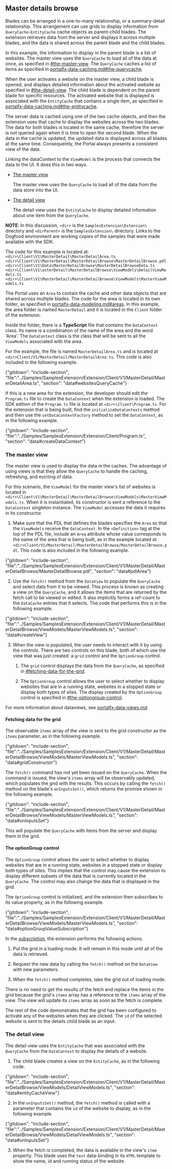 
## Master details browse 

Blades can be arranged in a one-to-many relationship, or a summary-detail relationship.  This arrangement can use grids to display information from `QueryCache`-`EntityCache` cache objects as parent-child blades.  The extension retrieves data from the server and displays it across multiple blades, and the data is shared across the parent blade and the child blades.

In this example, the information to display in the parent blade is a list of websites. The master view uses the `QueryCache` to load all of the data at once, as  specified in [#the-master-view](#the-master-view). The `QueryCache` caches a list of items as specified in [portalfx-data-caching.md#the-querycache](portalfx-data-caching.md#the-querycache). 

When the user activates a website on the master view, a child blade is opened, and displays detailed information about the activated website as specified in [#the-detail-view](#the-detail-view). The child blade is dependent on the parent blade for specific resources. The activated website that is displayed is associated with the `EntityCache` that contains a single item, as specified in [portalfx-data-caching.md#the-entitycache](portalfx-data-caching.md#the-entitycache).

The server data is cached using one of the two cache objects, and then the extension uses that cache to display the websites across the two blades. The data for both blades is located in the same cache, therefore the server is not queried again when it is time to open the second blade. When the data in the cache is updated, the  updated data is displayed across all blades at the same time. Consequently, the Portal always presents a consistent view of the data.

Linking the dataContext to the `ViewModel` is the process that connects the data to the UI. It does this in two ways.

* [The master view](#the-master-view)

    The master view uses the `QueryCache` to load all of the data from the data store into the UI. 

* [The detail view](#the-detail-view)

    The detail view uses the `EntityCache` to display detailed information about one item from the `QueryCache`.

**NOTE**: In this discussion, `<dir>` is the `SamplesExtension\Extension\` directory and  `<dirParent>`  is the `SamplesExtension\` directory. Links to the Dogfood environment are working copies of the samples that were made available with the SDK. 
     
The code for this example is located at:
`<dir>\Client\V1\MasterDetail\MasterDetailArea.ts`
`<dir>\Client\V1\MasterDetail\MasterDetailBrowse\MasterDetailBrowse.pdl`
`<dir>\Client\V1\Data\MasterDetailBrowse\MasterDetailBrowseData.ts`
`<dir>\Client\V1\asterDetail\MasterDetailBrowse\ViewModels\DetailViewModels.ts`
`<dir>\Client\V1\MasterDetail\MasterDetailBrowse\ViewModels\MasterViewModels.ts`

The Portal uses an `Area` to contain the cache and other data objects that are shared across multiple blades. The code for the area is located in its own folder, as specified in [portalfx-data-modeling.md#areas](portalfx-data-modeling.md#areas). In this example, the area folder is named `MasterDetail` and it is located in the `Client` folder of the extension.

Inside the folder, there is a **TypeScript** file that contains the `DataContext` class. Its name is a combination of the name of the area and the word 'Area'. The `DataContext` class is the class that will be sent to all the `ViewModels` associated with the area.

For the example, the file is named `MasterDetailArea.ts` and is located at `<dir>Client/V1/MasterDetail/MasterDetailArea.ts`. This code is also included in the following example.
<!-- TODO:  Determine whether this is the sample that is causing the npm run docs build to blow up. -->

{"gitdown": "include-section", "file":"../Samples/SamplesExtension/Extension/Client/V1/MasterDetail/MasterDetailArea.ts", "section": "data#websitesQueryCache"}

If this is a new area for the extension, the developer should edit the `Program.ts` file to create the `DataContext` when the extension is loaded. The SDK edition of the `Program.ts` file is located at `<dir>\Client\Program.ts`. For the extension that is being built, find the `initializeDataContexts` method and then use the `setDataContextFactory` method to set the `DataContext`, as in the following example.
 
{"gitdown": "include-section", "file":"../Samples/SamplesExtension/Extension/Client/Program.ts", "section": "data#createDataContext"}

### The master view

The master view is used to display the data in the caches. The advantage of using views is that they allow the `QueryCache` to handle the caching, refreshing, and evicting of data.

For this scenario, the `ViewModel` for the master view's list of websites is located in `<dir>\Client\V1\MasterDetail\MasterDetailBrowse\ViewModels\MasterViewModels.ts`. When it is instantiated, its constructor is sent a reference to the `DataContext` singleton instance.  The `ViewModel` accesses the data it requires in its constructor.

1. Make sure that the PDL that defines the blades specifies the `Area` so that the `ViewModels` receive the `DataContext`. In the `<Definition>` tag at the top of the PDL file, include an `Area` attribute whose value corresponds to the name of the area that is being built, as in the example located at `<dir>Client/V1/MasterDetail/MasterDetailBrowse/MasterDetailBrowse.pdl`. This code is also included in the following example.

<!-- TODO:  Determine whether this is the sample that is causing the npm run docs build to blow up. -->

 {"gitdown": "include-section", "file":"../Samples/SamplesExtension/Extension/Client/V1/MasterDetail/MasterDetailBrowse/MasterDetailBrowse.pdl", "section": "data#pdlArea"} 

2. Use the `fetch()` method from the `DataView` to populate the `QueryCache` and  select data from it to be viewed. This process is known as creating a view on the `QueryCache`, and it allows the items that are returned by the fetch call to be viewed or edited. It also implicitly forms a ref-count to the `DataCache` entries that it selects. The code that performs this is in the following example.

<!-- TODO:  Determine whether this is the sample that is causing the npm run docs build to blow up. -->

 {"gitdown": "include-section", "file":"../Samples/SamplesExtension/Extension/Client/V1/MasterDetail/MasterDetailBrowse/ViewModels/MasterViewModels.ts", "section": "data#createView"} 

 3. When  the view is populated, the user needs to interact with it by using the controls. There are two controls on this blade, both of which use the view that was just created: a `grid` control and the `OptionGroup` control. 

    1. The `grid` control displays the data from the `QueryCache`, as specified in  [#fetching-data-for-the-grid](#fetching-data-for-the-grid).

    1. The `OptionGroup` control allows the user to select whether to display websites that are in a running state, websites in a stopped state or display both types of sites. The display created by the `OptionGroup` control is specified in [#the-optiongroup-control](#the-optiongroup-control).

For more information about dataviews, see [portalfx-data-views.md](portalfx-data-views.md).

#### Fetching data for the grid

The observable `items` array of the view is sent to the grid constructor as the `items` parameter, as in the following example.

<!-- TODO:  Determine whether this is the sample that is causing the npm run docs build to blow up. -->

 {"gitdown": "include-section", "file":"../Samples/SamplesExtension/Extension/Client/V1/MasterDetail/MasterDetailBrowse/ViewModels/MasterViewModels.ts", "section": "data#gridConstructor"}

The `fetch()` command has not yet been issued on the `QueryCache`. When the command is issued, the view's `items` array will be observably updated, which populates the grid with the results. This occurs by calling the  `fetch()` method on the blade's `onInputsSet()`, which returns the promise shown in the following example.

<!-- TODO:  Determine whether this is the sample that is causing the npm run docs build to blow up. -->

 {"gitdown": "include-section", "file":"../Samples/SamplesExtension/Extension/Client/V1/MasterDetail/MasterDetailBrowse/ViewModels/MasterViewModels.ts", "section": "data#onInputsSet"}

This will populate the `QueryCache` with items from the server and display them in the grid.

#### The optionGroup control 

The `OptionGroup` control allows the user to select whether to display websites that are in a running state, websites in a stopped state or display both types of sites. This implies that the control may cause the extension to display different subsets of the data that is currently located in the `QueryCache`. The control may also change the data that is displayed in the grid. 

<!-- TODO:  Determine whether the grid leaves data on the master view in a grayed-out state. -->

The `OptionGroup` control is initialized, and the extension then subscribes to its value property, as in the following example.

<!-- TODO:  Determine whether this is the sample that is causing the npm run docs build to blow up. -->

 {"gitdown": "include-section", "file":"../Samples/SamplesExtension/Extension/Client/V1/MasterDetail/MasterDetailBrowse/ViewModels/MasterViewModels.ts", "section": "data#optionGroupValueSubscription"}

In the [subscription](portalfx-extensions-glossary-data.md), the extension performs the following actions.

1. Put the grid in a loading mode. It will remain in this mode until all of the data is retrieved.

1. Request the new data by calling the `fetch()` method on the `DataView` with new parameters.

1. When the `fetch()` method completes, take the grid out of loading mode.

There is no need to get the results of the fetch and replace the items in the grid because the grid's `items` array has a reference to the `items` array of the view. The view will update its `items` array as soon as the fetch is complete.

The rest of the code demonstrates that the grid has been configured to activate any of the websites when they are clicked. The `id` of the selected website is sent to the details child blade as an input. 

### The detail view

The detail view uses the `EntityCache` that was associated with the  `QueryCache` from the `DataContext` to display the details of a website. 

1. The child blade creates a view on the `EntityCache`, as in the following code.

<!-- TODO:  Determine whether this is the sample that is causing the npm run docs build to blow up. -->

 {"gitdown": "include-section", "file":"../Samples/SamplesExtension/Extension/Client/V1/MasterDetail/MasterDetailBrowse/ViewModels/DetailViewModels.ts", "section": "data#entityCacheView"}

2.  In the `onInputsSet()` method, the `fetch()` method is called with a parameter that contains the `id` of the website to display, as in the following example. 

<!-- TODO:  Determine whether this is the sample that is causing the npm run docs build to blow up. -->

 {"gitdown": "include-section", "file":"../Samples/SamplesExtension/Extension/Client/V1/MasterDetail/MasterDetailBrowse/ViewModels/DetailViewModels.ts", "section": "data#onInputsSet"}

3. When the fetch is completed, the data is available in the view's `item` property. This blade uses the `text` data-binding in its `HTML` template to show the name, id and running status of the website. 


<!-- TODO:  Create a screen shot of the sample that displays these 3 items. Also, see whether there is an html file that can be included here.-->